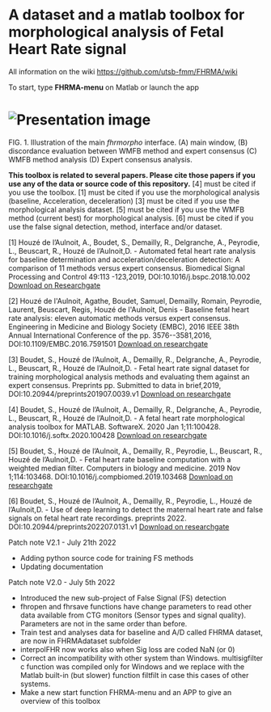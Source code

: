 # A dataset and a matlab toolbox for morphological analysis of Fetal Heart Rate signal

All information on the wiki https://github.com/utsb-fmm/FHRMA/wiki

To start, type **FHRMA-menu** on Matlab or launch the app

![Presentation image](http://utsb.univ-catholille.fr/fhr-demo/Presentation.png)
=======
FIG. 1. Illustration of the main *fhrmorpho* interface. (A) main window, (B) discordance evaluation between WMFB method and expert consensus (C) WMFB method analysis (D) Expert consensus analysis.

**This toolbox is related to several papers. Please cite those papers if you use any of the data or source code of this repository.**  [4] must be cited if you use the toolbox. [1]  must be cited if you use the morphological analysis (baseline, Acceleration, deceleration) [3] must be cited if you use the morphological analysis dataset. [5] must be cited if you use the WMFB method (current best) for morphological analysis. [6] must be cited if you use the false signal detection, method, interface and/or dataset.

[1] Houzé de l’Aulnoit, A., Boudet, S., Demailly, R., Delgranche, A., Peyrodie, L., Beuscart, R., Houzé de l’Aulnoit,D. - Automated fetal heart rate analysis for baseline determination and acceleration/deceleration detection: A comparison of 11 methods versus expert consensus. Biomedical Signal Processing and Control 49:113 -123,2019, DOI:10.1016/j.bspc.2018.10.002 [Download on Researchgate](https://www.researchgate.net/publication/329718625_Automated_fetal_heart_rate_analysis_for_baseline_determination_and_accelerationdeceleration_detection_A_comparison_of_11_methods_versus_expert_consensus)

[2] Houzé de l'Aulnoit, Agathe, Boudet, Samuel, Demailly, Romain, Peyrodie, Laurent, Beuscart, Regis, Houzé de l'Aulnoit, Denis - Baseline fetal heart rate analysis: eleven automatic methods versus expert consensus. Engineering in Medicine and Biology Society (EMBC), 2016 IEEE 38th Annual International Conference of the pp. 3576--3581,2016, DOI:10.1109/EMBC.2016.7591501 [Download on researchgate](https://www.researchgate.net/publication/309349819_Baseline_fetal_heart_rate_analysis_Eleven_automatic_methods_versus_expert_consensus)

[3] Boudet, S., Houzé de l’Aulnoit, A., Demailly, R., Delgranche, A., Peyrodie, L., Beuscart, R., Houzé de l’Aulnoit,D. - Fetal heart rate signal dataset for training morphological analysis methods and evaluating them against an expert consensus. Preprints pp. Submitted to data in brief,2019, DOI:10.20944/preprints201907.0039.v1 [Download on researchgate](https://www.researchgate.net/publication/334164380_Fetal_Heart_Rate_Signal_Dataset_for_Training_Morphological_Analysis_Methods_and_Evaluating_them_Against_an_Expert_Consensus)

[4] Boudet, S., Houzé de l’Aulnoit, A., Demailly, R., Delgranche, A., Peyrodie, L., Beuscart, R., Houzé de l’Aulnoit,D. - A fetal heart rate morphological analysis toolbox for MATLAB. SoftwareX. 2020 Jan 1;11:100428. DOI:10.1016/j.softx.2020.100428 [Download on researchgate](https://www.researchgate.net/publication/339535549_A_fetal_heart_rate_morphological_analysis_toolbox_for_MATLAB)

[5] Boudet, S., Houzé de l’Aulnoit, A., Demailly, R., Peyrodie, L., Beuscart, R., Houzé de l’Aulnoit,D. - Fetal heart rate baseline computation with a weighted median filter. Computers in biology and medicine. 2019 Nov 1;114:103468. DOI:10.1016/j.compbiomed.2019.103468 [Download on researchgate](https://www.researchgate.net/publication/336035977_Fetal_heart_rate_baseline_computation_with_a_weighted_median_filter)

[6] Boudet, S., Houzé de l’Aulnoit, A., Demailly, R., Peyrodie, L., Houzé de l’Aulnoit,D. - Use of deep learning to detect the maternal heart rate and false signals on fetal heart rate recordings. preprints 2022. DOI:10.20944/preprints202207.0131.v1 [Download on researchgate](https://www.researchgate.net/publication/361835266_Use_of_Deep_Learning_to_Detect_the_Maternal_Heart_Rate_and_False_Signals_on_Fetal_Heart_Rate_Recordings)

Patch note V2.1 - July 21th 2022
- Adding python source code for training FS methods
- Updating documentation

Patch note V2.0 - July 5th 2022
- Introduced the new sub-project of False Signal (FS) detection
- fhropen and fhrsave functions have change parameters to read other data available from CTG monitors (Sensor types and signal quality). Parameters are not in the same order than before.
- Train test and analyses data for baseline and A/D called FHRMA dataset, are now in FHRMAdataset subfolder
- interpolFHR now works also when Sig loss are coded NaN (or 0)
- Correct an incompatibility with other system than Windows. multisigfilter c function was compiled only for Windows and we replace with the Matlab built-in (but slower) function filtfilt in case this cases of other systems.
- Make a new start function FHRMA-menu and an APP to give an overview of this toolbox
